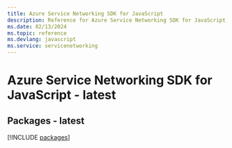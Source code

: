 ```yaml
---
title: Azure Service Networking SDK for JavaScript
description: Reference for Azure Service Networking SDK for JavaScript
ms.date: 02/13/2024
ms.topic: reference
ms.devlang: javascript
ms.service: servicenetworking
---
```

# Azure Service Networking SDK for JavaScript - latest
## Packages - latest
[!INCLUDE [packages](service-networking-index.md)]